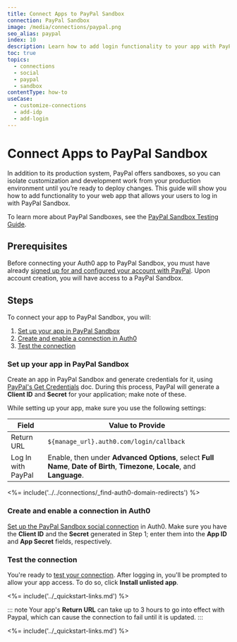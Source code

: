 ```yaml
---
title: Connect Apps to PayPal Sandbox
connection: PayPal Sandbox
image: /media/connections/paypal.png
seo_alias: paypal
index: 10
description: Learn how to add login functionality to your app with PayPal Sandbox. You will need to generate keys, copy these into your Auth0 settings, and enable the connection.
toc: true
topics:
  - connections
  - social
  - paypal
  - sandbox
contentType: how-to
useCase:
  - customize-connections
  - add-idp
  - add-login
---
```


# Connect Apps to PayPal Sandbox

In addition to its production system, PayPal offers sandboxes, so you can isolate customization and development work from your production environment until you’re ready to deploy changes. This guide will show you how to add functionality to your web app that allows your users to log in with PayPal Sandbox.

To learn more about PayPal Sandboxes, see the [PayPal Sandbox Testing Guide](https://developer.paypal.com/docs/api-basics/sandbox/).

## Prerequisites

Before connecting your Auth0 app to PayPal Sandbox, you must have already [signed up for and configured your account with PayPal](https://developer.paypal.com). Upon account creation, you will have access to a PayPal Sandbox.

## Steps

To connect your app to PayPal Sandbox, you will:

1. [Set up your app in PayPal Sandbox](#set-up-your-app-in-paypal)
2. [Create and enable a connection in Auth0](#create-and-enable-a-connection-in-auth0)
3. [Test the connection](#test-the-connection)

### Set up your app in PayPal Sandbox

Create an app in PayPal Sandbox and generate credentials for it, using [PayPal's Get Credentials](https://developer.paypal.com/docs/api/overview/#get-credentials) doc. During this process, PayPal will generate a **Client ID** and **Secret** for your application; make note of these.

While setting up your app, make sure you use the following settings:

| Field | Value to Provide |
| - | - |
| Return URL | `${manage_url}.auth0.com/login/callback` |
| Log In with PayPal | Enable, then under **Advanced Options**, select **Full Name**, **Date of Birth**, **Timezone**, **Locale**, and **Language**. |

<%= include('../../connections/_find-auth0-domain-redirects') %>

### Create and enable a connection in Auth0

[Set up the PayPal Sandbox social connection](/dashboard/guides/connections/set-up-connections-social) in Auth0. Make sure you have the **Client ID** and the **Secret** generated in Step 1; enter them into the **App ID** and **App Secret** fields, respectively.

### Test the connection

You're ready to [test your connection](/dashboard/guides/connections/test-connections-social). After logging in, you'll be prompted to allow your app access. To do so, click **Install unlisted app**.

<%= include('../_quickstart-links.md') %>

::: note
Your app's **Return URL** can take up to 3 hours to go into effect with Paypal, which can cause the connection to fail until it is updated.
:::

<%= include('../_quickstart-links.md') %>
